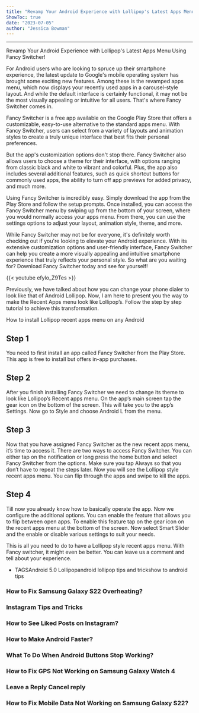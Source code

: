 ```yaml
---
title: "Revamp Your Android Experience with Lollipop's Latest Apps Menu Using Fancy Switcher!"
ShowToc: true 
date: "2023-07-05"
author: "Jessica Bowman"
---
```

*****
Revamp Your Android Experience with Lollipop's Latest Apps Menu Using Fancy Switcher!

For Android users who are looking to spruce up their smartphone experience, the latest update to Google's mobile operating system has brought some exciting new features. Among these is the revamped apps menu, which now displays your recently used apps in a carousel-style layout. And while the default interface is certainly functional, it may not be the most visually appealing or intuitive for all users. That's where Fancy Switcher comes in.

Fancy Switcher is a free app available on the Google Play Store that offers a customizable, easy-to-use alternative to the standard apps menu. With Fancy Switcher, users can select from a variety of layouts and animation styles to create a truly unique interface that best fits their personal preferences.

But the app's customization options don't stop there. Fancy Switcher also allows users to choose a theme for their interface, with options ranging from classic black and white to vibrant and colorful. Plus, the app also includes several additional features, such as quick shortcut buttons for commonly used apps, the ability to turn off app previews for added privacy, and much more.

Using Fancy Switcher is incredibly easy. Simply download the app from the Play Store and follow the setup prompts. Once installed, you can access the Fancy Switcher menu by swiping up from the bottom of your screen, where you would normally access your apps menu. From there, you can use the settings options to adjust your layout, animation style, theme, and more.

While Fancy Switcher may not be for everyone, it's definitely worth checking out if you're looking to elevate your Android experience. With its extensive customization options and user-friendly interface, Fancy Switcher can help you create a more visually appealing and intuitive smartphone experience that truly reflects your personal style. So what are you waiting for? Download Fancy Switcher today and see for yourself!

{{< youtube efylo_Z9Tes >}} 



Previously, we have talked about how you can change your phone dialer to look like that of Android Lollipop. Now, I am here to present you the way to make the Recent Apps menu look like Lollipop’s. Follow the step by step tutorial to achieve this transformation.
 
How to install Lollipop recent apps menu on any Android
 
## Step 1
 
You need to first install an app called Fancy Switcher from the Play Store. This app is free to install but offers in-app purchases.
 
## Step 2
 
After you finish installing Fancy Switcher we need to change its theme to look like Lollipop’s Recent apps menu. On the app’s main screen tap the gear icon on the bottom of the screen. This will take you to the app’s Settings. Now go to Style and choose Android L from the menu.
 
## Step 3
 
Now that you have assigned Fancy Switcher as the new recent apps menu, it’s time to access it. There are two ways to access Fancy Switcher. You can either tap on the notification or long press the home button and select Fancy Switcher from the options. Make sure you tap Always so that you don’t have to repeat the steps later. Now you will see the Lollipop style recent apps menu. You can flip through the apps and swipe to kill the apps.
 
## Step 4
 
Till now you already know how to basically operate the app. Now we configure the additional options. You can enable the feature that allows you to flip between open apps. To enable this feature tap on the gear icon on the recent apps menu at the bottom of the screen. Now select Smart Slider and the enable or disable various settings to suit your needs.
 
This is all you need to do to have a Lollipop style recent apps menu. With Fancy switcher, it might even be better. You can leave us a comment and tell about your experience.
 
- TAGSAndroid 5.0 Lollipopandroid lollipop tips and trickshow to android tips

 
### How to Fix Samsung Galaxy S22 Overheating?
 
### Instagram Tips and Tricks
 
### How to See Liked Posts on Instagram?
 
### How to Make Android Faster?
 
### What To Do When Android Buttons Stop Working?
 
### How to Fix GPS Not Working on Samsung Galaxy Watch 4
 
### Leave a Reply Cancel reply

 
### How to Fix Mobile Data Not Working on Samsung Galaxy S22?




